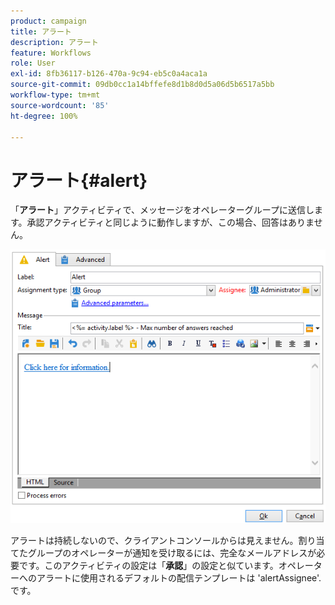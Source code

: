 ```yaml
---
product: campaign
title: アラート
description: アラート
feature: Workflows
role: User
exl-id: 8fb36117-b126-470a-9c94-eb5c0a4aca1a
source-git-commit: 09db0cc1a14bffefe8d1b8d0d5a06d5b6517a5bb
workflow-type: tm+mt
source-wordcount: '85'
ht-degree: 100%

---
```


# アラート{#alert}



「**アラート**」アクティビティで、メッセージをオペレーターグループに送信します。承認アクティビティと同じように動作しますが、この場合、回答はありません。

![](assets/edit_alerte.png)

アラートは持続しないので、クライアントコンソールからは見えません。割り当てたグループのオペレーターが通知を受け取るには、完全なメールアドレスが必要です。このアクティビティの設定は「**承認**」の設定と似ています。オペレーターへのアラートに使用されるデフォルトの配信テンプレートは &#39;alertAssignee&#39;.です。
